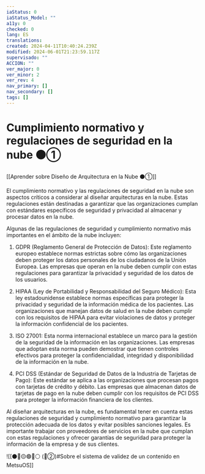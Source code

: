 ```yaml
---
iaStatus: 0
iaStatus_Model: ""
a11y: 0
checked: 0
lang: ES
translations: 
created: 2024-04-11T10:40:24.239Z
modified: 2024-06-01T21:23:59.117Z
supervisado: ""
ACCION: ""
ver_major: 0
ver_minor: 2
ver_rev: 4
nav_primary: []
nav_secondary: []
tags: []
---
```

# Cumplimiento normativo y regulaciones de seguridad en la nube ⚫①

[[Aprender sobre Diseño de Arquitectura en la Nube ⚫①]]

El cumplimiento normativo y las regulaciones de seguridad en la nube son aspectos críticos a considerar al diseñar arquitecturas en la nube. Estas regulaciones están destinadas a garantizar que las organizaciones cumplan con estándares específicos de seguridad y privacidad al almacenar y procesar datos en la nube.

Algunas de las regulaciones de seguridad y cumplimiento normativo más importantes en el ámbito de la nube incluyen:

1. GDPR (Reglamento General de Protección de Datos): Este reglamento europeo establece normas estrictas sobre cómo las organizaciones deben proteger los datos personales de los ciudadanos de la Unión Europea. Las empresas que operan en la nube deben cumplir con estas regulaciones para garantizar la privacidad y seguridad de los datos de los usuarios.

2. HIPAA (Ley de Portabilidad y Responsabilidad del Seguro Médico): Esta ley estadounidense establece normas específicas para proteger la privacidad y seguridad de la información médica de los pacientes. Las organizaciones que manejan datos de salud en la nube deben cumplir con los requisitos de HIPAA para evitar violaciones de datos y proteger la información confidencial de los pacientes.

3. ISO 27001: Esta norma internacional establece un marco para la gestión de la seguridad de la información en las organizaciones. Las empresas que adoptan esta norma pueden demostrar que tienen controles efectivos para proteger la confidencialidad, integridad y disponibilidad de la información en la nube.

4. PCI DSS (Estándar de Seguridad de Datos de la Industria de Tarjetas de Pago): Este estándar se aplica a las organizaciones que procesan pagos con tarjetas de crédito y débito. Las empresas que almacenan datos de tarjetas de pago en la nube deben cumplir con los requisitos de PCI DSS para proteger la información financiera de los clientes.

Al diseñar arquitecturas en la nube, es fundamental tener en cuenta estas regulaciones de seguridad y cumplimiento normativo para garantizar la protección adecuada de los datos y evitar posibles sanciones legales. Es importante trabajar con proveedores de servicios en la nube que cumplan con estas regulaciones y ofrecer garantías de seguridad para proteger la información de la empresa y de sus clientes.

![[⚫🔴🟡🟢🔵⚪ (🔴②)#Sobre el sistema de validez de un contenido en MetsuOS]]
